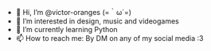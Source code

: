 - 👋 Hi, I’m @victor-oranges (=｀ω´=)
- 👀 I’m interested in design, music and videogames
- 🌱 I’m currently learning Python
- 📫 How to reach me: By DM on any of my social media :3

<!---
victor-oranges/victor-oranges is a ✨ special ✨ repository because its `README.md` (this file) appears on your GitHub profile.
You can click the Preview link to take a look at your changes.
--->
